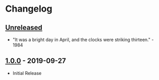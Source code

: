 # Changelog

## [Unreleased]

- "It was a bright day in April, and the clocks were striking thirteen." - 1984

## [1.0.0] - 2019-09-27
- Initial Release

[Unreleased]: https://github.com/jakoch/reaper-toolbox/compare/v1.0.0...HEAD
[1.0.0]: https://github.com/jakoch/reaper-toolbox/releases/tag/v1.0.0
